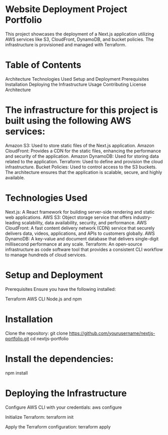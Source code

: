 # Website Deployment Project Portfolio

This project showcases the deployment of a Next.js application utilizing AWS services like S3, CloudFront, DynamoDB, and bucket policies. The infrastructure is provisioned and managed with Terraform.

# Table of Contents

Architecture
Technologies Used
Setup and Deployment
Prerequisites
Installation
Deploying the Infrastructure
Usage
Contributing
License
Architecture

# The infrastructure for this project is built using the following AWS services:

Amazon S3: Used to store static files of the Next.js application.
Amazon CloudFront: Provides a CDN for the static files, enhancing the performance and security of the application.
Amazon DynamoDB: Used for storing data related to the application.
Terraform: Used to define and provision the cloud infrastructure.
Bucket Policies: Used to control access to the S3 buckets.
The architecture ensures that the application is scalable, secure, and highly available.

# Technologies Used

Next.js: A React framework for building server-side rendering and static web applications.
AWS S3: Object storage service that offers industry-leading scalability, data availability, security, and performance.
AWS CloudFront: A fast content delivery network (CDN) service that securely delivers data, videos, applications, and APIs to customers globally.
AWS DynamoDB: A key-value and document database that delivers single-digit millisecond performance at any scale.
Terraform: An open-source infrastructure as code software tool that provides a consistent CLI workflow to manage hundreds of cloud services.

# Setup and Deployment

Prerequisites
Ensure you have the following installed:

Terraform
AWS CLI
Node.js and npm

# Installation

Clone the repository:
git clone https://github.com/yourusername/nextjs-portfolio.git
cd nextjs-portfolio

# Install the dependencies:

npm install

# Deploying the Infrastructure

Configure AWS CLI with your credentials:
aws configure

Initialize Terraform:
terraform init

Apply the Terraform configuration:
terraform apply
